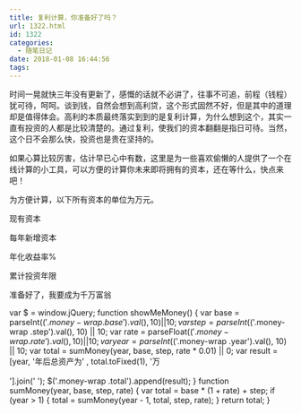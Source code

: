 ```yaml
---
title: 复利计算，你准备好了吗？
url: 1322.html
id: 1322
categories:
  - 随笔日记
date: 2018-01-08 16:44:56
tags:
---
```


时间一晃就快三年没有更新了，感慨的话就不必讲了，往事不可追，前程（钱程）犹可待，呵呵。谈到钱，自然会想到高利贷，这个形式固然不好，但是其中的道理却是值得体会。高利的本质最终落实到到的是复利计算，为什么想到这个，其实一直有投资的人都是比较清楚的。通过复利，使我们的资本翻翻是指日可待。当然，这个日不会那么快，投资也是贵在坚持的。

如果心算比较厉害，估计早已心中有数，这里是为一些喜欢偷懒的人提供了一个在线计算的小工具，可以方便的计算你未来即将拥有的资本，还在等什么，快点来吧！

为方便计算，以下所有资本的单位为万元。

现有资本  

每年新增资本  

年化收益率%  

累计投资年限  

准备好了，我要成为千万富翁

var $ = window.jQuery; function showMeMoney() { var base = parseInt($('.money-wrap .base').val(), 10) || 10; var step = parseInt($('.money-wrap .step').val(), 10) || 10; var rate = parseFloat($('.money-wrap .rate').val(), 10) || 10; var year = parseInt($('.money-wrap .year').val(), 10) || 10; var total = sumMoney(year, base, step, rate * 0.01) || 0; var result = \[year, '年后总资产为' , total.toFixed(1), '万<br /><br />'\].join(' '); $('.money-wrap .total').append(result); } function sumMoney(year, base, step, rate) { var total = base * (1 + rate) + step; if (year > 1) { total = sumMoney(year - 1, total, step, rate); } return total; }
